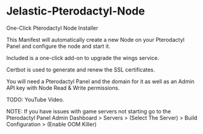 # Jelastic-Pterodactyl-Node
One-Click Pterodactyl Node Installer

This Manifest will automatically create a new Node on your Pterodactyl Panel and configure the node and start it.

Included is a one-click add-on to upgrade the wings service.

Certbot is used to generate and renew the SSL certificates.

You will need a Pterodactyl Panel and the domain for it as well as an Admin API key with Node Read & Write permissions.

TODO: YouTube Video.

NOTE: If you have issues with game servers not starting go to the Pterodactyl Panel Admin Dashboard > Servers > (Select The Server) > Build Configuration > (Enable OOM Killer)

